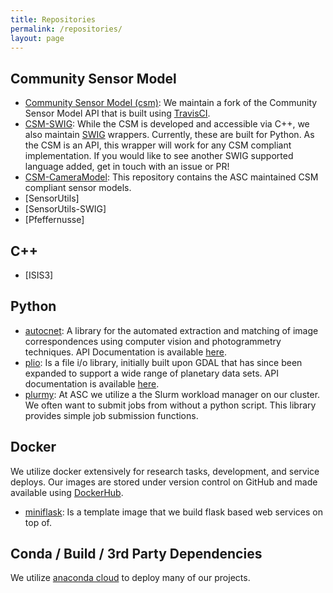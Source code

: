 ```yaml
---
title: Repositories
permalink: /repositories/
layout: page
---
```


## Community Sensor Model
- [Community Sensor Model (csm)](https://github.com/USGS-Astrogeology/csm): We maintain a fork of the Community Sensor Model API that is built using [TravisCI](https://travis-ci.org/USGS-Astrogeology/conda-libcsm).
- [CSM-SWIG](https://github.com/USGS-Astrogeology/CSM-Swig): While the CSM is developed and accessible via C++, we also maintain [SWIG](https://github.com/swig/swig) wrappers. Currently, these are built for Python. As the CSM is an API, this wrapper will work for any CSM compliant implementation. If you would like to see another SWIG supported language added, get in touch with an issue or PR!
- [CSM-CameraModel](https://github.com/USGS-Astrogeology/CSM-CameraModel): This repository contains the ASC maintained CSM compliant sensor models.
- [SensorUtils]
- [SensorUtils-SWIG]
- [Pfeffernusse]

## C++
- [ISIS3]

## Python
- [autocnet](https://github.com/USGS-Astrogeology/autocnet): A library for the automated extraction and matching of image correspondences using computer vision and photogrammetry techniques. API Documentation is available [here](https://usgs-astrogeology.github.io/autocnet/).
- [plio](https://github.com/USGS-Astrogeology/plio): Is a file i/o library, initially built upon GDAL that has since been expanded to support a wide range of planetary data sets. API documentation is available [here](https://usgs-astrogeology.github.io/plio).
- [plurmy](https://github.com/USGS-Astrogeology/plurmy): At ASC we utilize a the Slurm workload manager on our cluster. We often want to submit jobs from without a python script. This library provides simple job submission functions.

## Docker
We utilize docker extensively for research tasks, development, and service deploys. Our images are stored under version control on GitHub and made available using [DockerHub](https://hub.docker.com/u/usgsastro/dashboard/).
- [miniflask](https://github.com/USGS-Astrogeology/docker_miniflask): Is a template image that we build flask based web services on top of.


## Conda / Build / 3rd Party Dependencies
We utilize [anaconda cloud](https://anaconda.org/usgs-astrogeology/dashboard) to deploy many of our projects.
